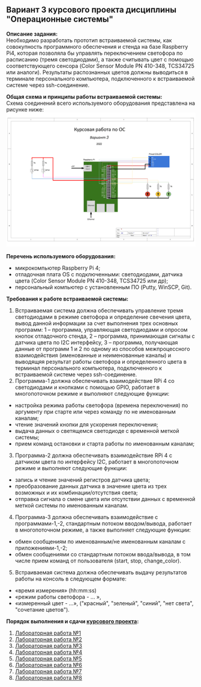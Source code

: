 ## Вариант 3 курсового проекта дисциплины "Операционные системы"

__Описание задания:__  
Необходимо разработать прототип встраиваемой системы, как совокупность программного обеспечения и стенда на базе Raspberry Pi4, которая позволяла бы управлять переключением светофора по расписанию (тремя светодиодами), а также считывать цвет с помощью соответствующего сенсора (Color Sensor Module PN 410-348, TCS34725 или аналоги). Результаты распознанных цветов должны выводиться в терминале персонального компьютера, подключенного к встраиваемой системе через ssh-соединение.   

__Общая схема и принципы работы встраиваемой системы:__  
Схема соединений всего используемого оборудования представлена на рисунке ниже:  
![Схема варианта 3](Вариант3-1.png)


__Перечень используемого оборудования:__
* микрокомпьютер Raspberry Pi 4;
* отладочная плата OS с подключенными: светодиодами, датчика цвета (Color Sensor Module PN 410-348, TCS34725 или др);
* персональный компьютер c установленным ПО (Putty, WinSCP, Git).

__Требования к работе встраиваемой системы:__  
1. Встраиваемая система должна обеспечивать управление тремя светодиодами в режиме светофора и определение свечения цвета, вывод данной информации за счет выполнения трех основных программ: 1 – программа, управляющая светодиодами и опросом кнопок отладочного стенда, 2 – программа, принимающая сигналы с датчика цвета по I2C интерфейсу, 3 – программа, получающая данные от программ 1 и 2 по одному из способов межпроцессного взаимодействия (именованные и неименованные каналы) и выводящяя результат работы светофора и определенного цвета в терминал персонального компьютера, подключенного к встраиваемой системе через ssh-соединение.
2. Программа-1 должна обеспечивать взаимодействие RPi 4 со светодиодами и кнопками с помощью GPIO, работает в многопоточном режиме и выполняют следующие функции:
* настройка режима работы светофора (времена переключения) по аргументу при старте или через команду по не именованным каналам;
* чтение значений кнопки для ускорения переключения;
* выдача данных о светящемся светодиоде с временной меткой системы;
* прием команд остановки и старта работы по именованным каналам;
3. Программа-2 должна обеспечивать взаимодействие RPi 4 с датчиком цвета по интерфейсу I2C, работает в многопоточном режиме и выполняют следующие функции:
* запись и чтение значений регистров датчика цвета;
* преобразование данных датчика в значение цвета из трех возможных и их комбинации/отсутствия света;
* отправка сигнала о смене цвета или отсутствии данных с временной меткой системы по именованным каналам.
4. Программа-3 должна обеспечивать взаимодействие с программами-1,-2, стандартным потоком вводом/вывода, работает в многопоточном режиме, а также выполняет следующие функции:
* обмен сообщениям по именованным/не именованным каналам с приложениями-1,-2;
* обмен сообщениями со стандартным потоком ввода/вывода, в том числе прием команд от пользователя (start, stop, change_color).
5. Встраиваемая система должна обеспечивать выдачу результатов работы на консоль в следующем формате:
* «время измерения» (hh:mm:ss) 
* «режим работы светофора - … », 
* «измеренный цвет - …», ("красный", "зеленый", "синий", "нет света", "сочетание цветов").


__Порядок выполнения и сдачи [курсового проекта](task_v03.md):__
1. [Лабораторная работа №1](lab_01.md)
2. [Лабораторная работа №2](lab_02.md)
3. [Лабораторная работа №3](lab_03.md)
4. [Лабораторная работа №4](lab_04.md)
5. [Лабораторная работа №5](lab_05.md)
6. [Лабораторная работа №6](lab_06.md)
7. [Лабораторная работа №7](lab_07.md)
8. [Лабораторная работа №8](lab_08.md)
